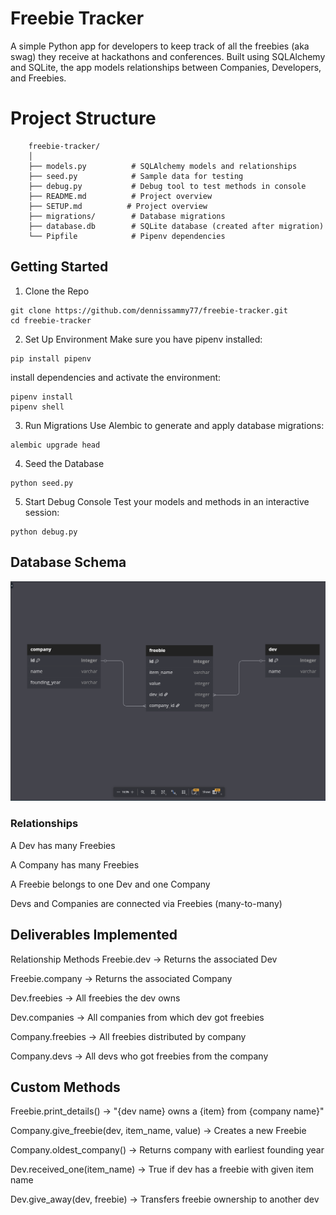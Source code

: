 # Freebie Tracker
A simple Python app for developers to keep track of all the freebies (aka swag) they receive at hackathons and conferences. Built using SQLAlchemy and SQLite, the app models relationships between Companies, Developers, and Freebies.

# Project Structure
```
    freebie-tracker/
    │
    ├── models.py          # SQLAlchemy models and relationships
    ├── seed.py            # Sample data for testing
    ├── debug.py           # Debug tool to test methods in console
    ├── README.md          # Project overview
    ├── SETUP.md          # Project overview
    ├── migrations/        # Database migrations
    ├── database.db        # SQLite database (created after migration)
    └── Pipfile            # Pipenv dependencies
```

## Getting Started
1. Clone the Repo
```
git clone https://github.com/dennissammy77/freebie-tracker.git
cd freebie-tracker
```
2. Set Up Environment
Make sure you have pipenv installed:
```
pip install pipenv
```
install dependencies and activate the environment:
```
pipenv install
pipenv shell
```
3. Run Migrations
Use Alembic to generate and apply database migrations:
```
alembic upgrade head
```
4. Seed the Database
```
python seed.py
```
5. Start Debug Console
Test your models and methods in an interactive session:
```
python debug.py
```

## Database Schema
![alt text](image.png)

### Relationships
A Dev has many Freebies

A Company has many Freebies

A Freebie belongs to one Dev and one Company

Devs and Companies are connected via Freebies (many-to-many)

## Deliverables Implemented
Relationship Methods
Freebie.dev → Returns the associated Dev

Freebie.company → Returns the associated Company

Dev.freebies → All freebies the dev owns

Dev.companies → All companies from which dev got freebies

Company.freebies → All freebies distributed by company

Company.devs → All devs who got freebies from the company

## Custom Methods
Freebie.print_details() → "{dev name} owns a {item} from {company name}"

Company.give_freebie(dev, item_name, value) → Creates a new Freebie

Company.oldest_company() → Returns company with earliest founding year

Dev.received_one(item_name) → True if dev has a freebie with given item name

Dev.give_away(dev, freebie) → Transfers freebie ownership to another dev

